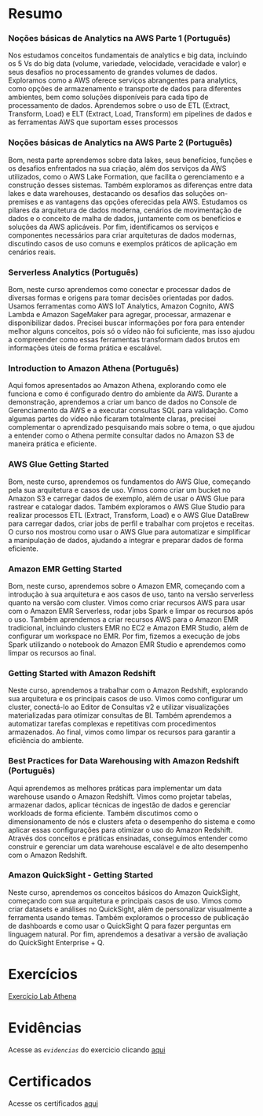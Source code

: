 # Resumo

### Noções básicas de Analytics na AWS Parte 1 (Português)

Nos estudamos conceitos fundamentais de analytics e big data, incluindo os 5 Vs do big data (volume, variedade, velocidade, veracidade e valor) e seus desafios no processamento de grandes volumes de dados. Exploramos como a AWS oferece serviços abrangentes para analytics, como opções de armazenamento e transporte de dados para diferentes ambientes, bem como soluções disponíveis para cada tipo de processamento de dados. Aprendemos sobre o uso de ETL (Extract, Transform, Load) e ELT (Extract, Load, Transform) em pipelines de dados e as ferramentas AWS que suportam esses processos

### Noções básicas de Analytics na AWS Parte 2 (Português) 

Bom, nesta parte aprendemos sobre data lakes, seus benefícios, funções e os desafios enfrentados na sua criação, além dos serviços da AWS utilizados, como o AWS Lake Formation, que facilita o gerenciamento e a construção desses sistemas. Também exploramos as diferenças entre data lakes e data warehouses, destacando os desafios das soluções on-premises e as vantagens das opções oferecidas pela AWS. Estudamos os pilares da arquitetura de dados moderna, cenários de movimentação de dados e o conceito de malha de dados, juntamente com os benefícios e soluções da AWS aplicáveis. Por fim, identificamos os serviços e componentes necessários para criar arquiteturas de dados modernas, discutindo casos de uso comuns e exemplos práticos de aplicação em cenários reais.

### Serverless Analytics (Português)

Bom, neste curso aprendemos como conectar e processar dados de diversas formas e origens para tomar decisões orientadas por dados. Usamos ferramentas como AWS IoT Analytics, Amazon Cognito, AWS Lambda e Amazon SageMaker para agregar, processar, armazenar e disponibilizar dados. Precisei buscar informações por fora para entender melhor alguns conceitos, pois só o vídeo não foi suficiente, mas isso ajudou a compreender como essas ferramentas transformam dados brutos em informações úteis de forma prática e escalável.


### Introduction to Amazon Athena (Português)

Aqui fomos apresentados ao Amazon Athena, explorando como ele funciona e como é configurado dentro do ambiente da AWS. Durante a demonstração, aprendemos a criar um banco de dados no Console de Gerenciamento da AWS e a executar consultas SQL para validação. Como algumas partes do vídeo não ficaram totalmente claras, precisei complementar o aprendizado pesquisando mais sobre o tema, o que ajudou a entender como o Athena permite consultar dados no Amazon S3 de maneira prática e eficiente.

### AWS Glue Getting Started

Bom, neste curso, aprendemos os fundamentos do AWS Glue, começando pela sua arquitetura e casos de uso. Vimos como criar um bucket no Amazon S3 e carregar dados de exemplo, além de usar o AWS Glue para rastrear e catalogar dados. Também exploramos o AWS Glue Studio para realizar processos ETL (Extract, Transform, Load) e o AWS Glue DataBrew para carregar dados, criar jobs de perfil e trabalhar com projetos e receitas. O curso nos mostrou como usar o AWS Glue para automatizar e simplificar a manipulação de dados, ajudando a integrar e preparar dados de forma eficiente.

### Amazon EMR Getting Started

Bom, neste curso, aprendemos sobre o Amazon EMR, começando com a introdução à sua arquitetura e aos casos de uso, tanto na versão serverless quanto na versão com cluster. Vimos como criar recursos AWS para usar com o Amazon EMR Serverless, rodar jobs Spark e limpar os recursos após o uso. Também aprendemos a criar recursos AWS para o Amazon EMR tradicional, incluindo clusters EMR no EC2 e Amazon EMR Studio, além de configurar um workspace no EMR. Por fim, fizemos a execução de jobs Spark utilizando o notebook do Amazon EMR Studio e aprendemos como limpar os recursos ao final.

### Getting Started with Amazon Redshift

Neste curso, aprendemos a trabalhar com o Amazon Redshift, explorando sua arquitetura e os principais casos de uso. Vimos como configurar um cluster, conectá-lo ao Editor de Consultas v2 e utilizar visualizações materializadas para otimizar consultas de BI. Também aprendemos a automatizar tarefas complexas e repetitivas com procedimentos armazenados. Ao final, vimos como limpar os recursos para garantir a eficiência do ambiente.

### Best Practices for Data Warehousing with Amazon Redshift (Português)

Aqui aprendemos as melhores práticas para implementar um data warehouse usando o Amazon Redshift. Vimos como projetar tabelas, armazenar dados, aplicar técnicas de ingestão de dados e gerenciar workloads de forma eficiente. Também discutimos como o dimensionamento de nós e clusters afeta o desempenho do sistema e como aplicar essas configurações para otimizar o uso do Amazon Redshift. Através dos conceitos e práticas ensinadas, conseguimos entender como construir e gerenciar um data warehouse escalável e de alto desempenho com o Amazon Redshift.

### Amazon QuickSight - Getting Started

Neste curso, aprendemos os conceitos básicos do Amazon QuickSight, começando com sua arquitetura e principais casos de uso. Vimos como criar datasets e análises no QuickSight, além de personalizar visualmente a ferramenta usando temas. Também exploramos o processo de publicação de dashboards e como usar o QuickSight Q para fazer perguntas em linguagem natural. Por fim, aprendemos a desativar a versão de avaliação do QuickSight Enterprise + Q.

# Exercícios

[Exercício Lab Athena]()

# Evidências

Acesse as *`evidencias`* do exercicio clicando [aqui](../Sprint%206/Evidencias)

# Certificados

Acesse os certificados [aqui](../Sprint%206/Certificados) 
